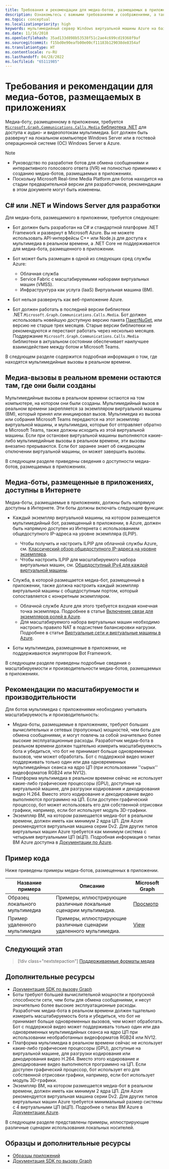 ```yaml
---
title: Требования и рекомендации для медиа-ботов, размещаемых в приложениях
description: Ознакомьтесь с важными требованиями и соображениями, а также соображениями масштабируемости и производительности для создания размещенных в приложении медиа-ботов для Microsoft Teams с использованием примера кода и образцов.
ms.topic: conceptual
ms.localizationpriority: high
keywords: мультимедийный сервер Windows виртуальной машины Azure на базе приложений
ms.date: 11/16/2018
ms.openlocfilehash: 35ad133d898b53538f51c2ae4c699cd19368f9af
ms.sourcegitcommit: f15bd0e90eafb00e00cf11183b129038de8354af
ms.translationtype: HT
ms.contentlocale: ru-RU
ms.lasthandoff: 04/28/2022
ms.locfileid: "65111985"
---
```

# <a name="requirements-and-considerations-for-application-hosted-media-bots"></a>Требования и рекомендации для медиа-ботов, размещаемых в приложениях

Медиа-боту, размещенному в приложении, требуется [`Microsoft.Graph.Communications.Calls.Media` библиотека .NET](https://www.nuget.org/packages/Microsoft.Graph.Communications.Calls.Media/) для доступа к аудио- и видеопотокам мультимедиа. Бот должен быть развернут на локальном компьютере Windows Server или в гостевой операционной системе (ОС) Windows Server в Azure.

> [!NOTE]
>
> * Руководство по разработке ботов для обмена сообщениями и интерактивного голосового ответа (IVR) не полностью применимо к созданию медиа-ботов, размещаемых в приложениях.
> * Поскольку Microsoft Real-time Media Platform для ботов находится на стадии предварительной версии для разработчиков, рекомендации в этом документе могут быть изменены.

## <a name="c-or-net-and-windows-server-for-development"></a>C# или .NET и Windows Server для разработки

Для медиа-бота, размещаемого в приложении, требуется следующее:

* Бот должен быть разработан на C# и стандартной платформе .NET Framework и развернут в Microsoft Azure. Вы не можете использовать API-интерфейсы C++ или Node.js для доступа к мультимедиа в реальном времени, а .NET Core не поддерживается для медиа-бота, размещенного в приложении.

* Бот может быть размещен в одной из следующих сред службы Azure:
  * Облачная служба
  * Service Fabric с масштабируемыми наборами виртуальных машин (VMSS).
  * Инфраструктура как услуга (IaaS) Виртуальная машина (ВМ).  
  
* Бот нельзя развернуть как веб-приложение Azure.

* Бот должен работать в последней версии библиотеки .NET.`Microsoft.Graph.Communications.Calls.Media`. Бот должен использовать новейшую доступную версию пакета [ПакетNuGet](https://www.nuget.org/packages/Microsoft.Graph.Communications.Calls.Media/), или версию не старше трех месяцев. Старые версии библиотеки не рекомендуются и перестают работать через несколько месяцев. Поддержание `Microsoft.Graph.Communications.Calls.Media` библиотеки в актуальном состоянии обеспечивает наилучшее взаимодействие между ботом и Microsoft Teams.

В следующем разделе содержится подробная информация о том, где находятся мультимедийные вызовы в реальном времени.

## <a name="real-time-media-calls-stay-where-they-are-created"></a>Медиа-вызовы в реальном времени остаются там, где они были созданы

Мультимедийные вызовы в реальном времени остаются на том компьютере, на котором они были созданы. Мультимедийный вызов в реальном времени закрепляется за экземпляром виртуальной машины (ВМ), который принял или инициировал вызов. Мультимедиа из вызова или собрания Microsoft Teams передаются на этот экземпляр виртуальной машины, и мультимедиа, которые бот отправляет обратно в Microsoft Teams, также должны исходить из этой виртуальной машины. Если при остановке виртуальной машины выполняются какие-либо мультимедийные вызовы в реальном времени, эти вызовы внезапно прерываются. Если бот заранее знает об ожидающем отключении виртуальной машины, он может завершить вызовы.

В следующем разделе приведены сведения о доступности медиа-ботов, размещаемых в приложениях.

## <a name="application-hosted-media-bots-accessible-on-the-internet"></a>Медиа-боты, размещенные в приложениях, доступны в Интернете

Медиа-боты, размещаемые в приложениях, должны быть напрямую доступны в Интернете. Эти боты должны включать следующие функции:

* Каждый экземпляр виртуальной машины, на котором размещается мультимедийный бот, размещенный в приложении, в Azure, должен быть напрямую доступен из Интернета с использованием общедоступного IP-адреса на уровне экземпляра (ILPIP).
  * Чтобы получить и настроить ILPIP для облачной службы Azure, см. [Классический обзор общедоступного IP-адреса на уровне экземпляра](/azure/virtual-network/virtual-networks-instance-level-public-ip).
  * Чтобы настроить ILPIP для масштабируемого набора виртуальных машин, см. [Общедоступный IPv4 для каждой виртуальной машины](/azure/virtual-machine-scale-sets/virtual-machine-scale-sets-networking#public-ipv4-per-virtual-machine).
* Служба, в которой размещается медиа-бот, размещенный в приложении, также должна настроить каждый экземпляр виртуальной машины с общедоступным портом, который сопоставляется с конкретным экземпляром.
  * Облачной службе Azure для этого требуется входная конечная точка экземпляра. Подробнее в статье [Включение связи для экземпляров ролей в Azure](/azure/cloud-services/cloud-services-enable-communication-role-instances).
  * Для масштабируемого набора виртуальных машин необходимо настроить правило NAT в подсистеме балансировки нагрузки. Подробнее в статье [Виртуальные сети и виртуальные машины в Azure](/azure/virtual-machines/windows/network-overview).

* Боты мультимедиа, размещенные в приложении, не поддерживаются эмулятором Bot Framework.

В следующем разделе приведены подробные сведения о масштабируемости и производительности медиа-ботов, размещаемых в приложениях.

## <a name="scalability-and-performance-considerations"></a>Рекомендации по масштабируемости и производительности

Для ботов мультимедиа с приложениями необходимо учитывать масштабируемость и производительность:

* Медиа-боты, размещаемые в приложениях, требуют больших вычислительных и сетевых (пропускных) мощностей, чем боты для обмена сообщениями, и могут повлечь за собой значительно более высокие эксплуатационные расходы. Разработчик медиа-бота в реальном времени должен тщательно измерить масштабируемость бота и убедиться, что бот не принимает больше одновременных вызовов, чем может обработать. Бот с поддержкой видео может поддерживать только один или два одновременных мультимедийных сеанса на ядро ​​​​ЦП (при использовании ''сырых'' видеоформатов RGB24 или NV12).
* Платформа мультимедиа в реальном времени сейчас не использует какие-либо графические процессоры (GPU), доступные на виртуальной машине, для разгрузки кодирования и декодирования видео H.264. Вместо этого кодирование и декодирование видео выполняются программно на ЦП. Если доступен графический процессор, бот может использовать его для собственной отрисовки графики, например, если бот использует модуль 3D-графики.
* Экземпляр ВМ, на котором размещается медиа-бот в реальном времени, должен иметь как минимум 2 ядра ЦП. Для Azure рекомендуется виртуальная машина серии Dv2. Для других типов виртуальных машин Azure требуется как минимум система с четырьмя виртуальными ЦП (вЦП). Подробная информация о типах ВМ Azure доступна в [Документации по Azure](/azure/virtual-machines/windows/sizes-general).

## <a name="code-sample"></a>Пример кода

Ниже приведены примеры медиа-ботов, размещенных в приложении.

| **Название примера** | **Описание** | **Microsoft Graph** |
|------------|-------------|-----------|
| Образец локального мультимедиа | Примеры, иллюстрирующие различные локальные сценарии мультимедиа. | [Просмотр](https://github.com/microsoftgraph/microsoft-graph-comms-samples/tree/master/Samples/V1.0Samples/LocalMediaSamples) |
| Пример удаленного мультимедиа | Примеры, иллюстрирующие различные сценарии удаленного мультимедиа. | [View](https://github.com/microsoftgraph/microsoft-graph-comms-samples/tree/master/Samples/V1.0Samples/RemoteMediaSamples) |

## <a name="next-step"></a>Следующий этап

> [!div class="nextstepaction"]
> [Поддерживаемые форматы медиа](~/resources/media-formats.md)

## <a name="see-also"></a>Дополнительные ресурсы

* [Документация SDK по вызову Graph](https://microsoftgraph.github.io/microsoft-graph-comms-samples/docs/)
* Боты требуют большей вычислительной мощности и пропускной способности сети, чем боты для обмена сообщениями, и несут значительно более высокие эксплуатационные расходы. Разработчик медиа-бота в реальном времени должен тщательно измерить масштабируемость бота и убедиться, что бот не принимает больше одновременных вызовов, чем может обработать. Бот с поддержкой видео может поддерживать только один или два одновременных мультимедийных сеанса на ядро ​​ЦП при использовании необработанных видеоформатов RGB24 или NV12.
* Платформа мультимедиа в реальном времени сейчас не использует какие-либо графические процессоры (GPU), доступные на виртуальной машине, для разгрузки кодирования или декодирования видео H.264. Вместо этого кодирование и декодирование видео выполняются программно на ЦП. Если доступен графический процессор, бот использует его для собственной отрисовки графики, например, если бот использует модуль 3D-графики.
* Экземпляр ВМ, на котором размещается медиа-бот в реальном времени, должен иметь как минимум 2 ядра ЦП. Для Azure рекомендуется виртуальная машина серии Dv2. Для других типов виртуальных машин Azure требуется минимальный размер системы с 4 виртуальными ЦП (вЦП). Подробнее о типах ВМ Azure в [Документации Azure](/azure/virtual-machines/windows/sizes-general).

В следующем разделе представлены примеры, иллюстрирующие различные сценарии использования локальных носителей.

## <a name="samples-and-additional-resources"></a>Образцы и дополнительные ресурсы

* [Образцы приложений](https://github.com/microsoftgraph/microsoft-graph-comms-samples/tree/master/Samples/V1.0Samples/LocalMediaSamples)
* [Документация SDK по вызову Graph](https://microsoftgraph.github.io/microsoft-graph-comms-samples/docs/)
